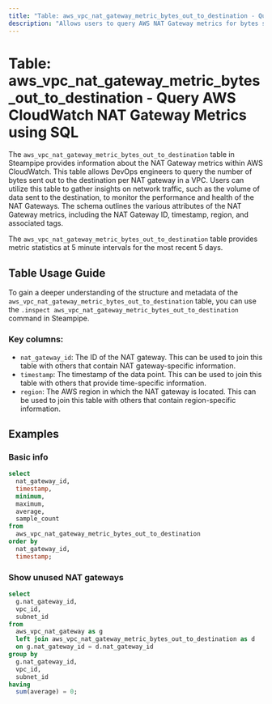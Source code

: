 ```yaml
---
title: "Table: aws_vpc_nat_gateway_metric_bytes_out_to_destination - Query AWS CloudWatch NAT Gateway Metrics using SQL"
description: "Allows users to query AWS NAT Gateway metrics for bytes sent to the destination from the NAT gateway. The table provides information about the number of bytes sent out to the destination per NAT gateway in a VPC."
---
```


# Table: aws_vpc_nat_gateway_metric_bytes_out_to_destination - Query AWS CloudWatch NAT Gateway Metrics using SQL

The `aws_vpc_nat_gateway_metric_bytes_out_to_destination` table in Steampipe provides information about the NAT Gateway metrics within AWS CloudWatch. This table allows DevOps engineers to query the number of bytes sent out to the destination per NAT gateway in a VPC. Users can utilize this table to gather insights on network traffic, such as the volume of data sent to the destination, to monitor the performance and health of the NAT Gateways. The schema outlines the various attributes of the NAT Gateway metrics, including the NAT Gateway ID, timestamp, region, and associated tags.

The `aws_vpc_nat_gateway_metric_bytes_out_to_destination` table provides metric statistics at 5 minute intervals for the most recent 5 days.

## Table Usage Guide

To gain a deeper understanding of the structure and metadata of the `aws_vpc_nat_gateway_metric_bytes_out_to_destination` table, you can use the `.inspect aws_vpc_nat_gateway_metric_bytes_out_to_destination` command in Steampipe.

### Key columns:

- `nat_gateway_id`: The ID of the NAT gateway. This can be used to join this table with others that contain NAT gateway-specific information.
- `timestamp`: The timestamp of the data point. This can be used to join this table with others that provide time-specific information.
- `region`: The AWS region in which the NAT gateway is located. This can be used to join this table with others that contain region-specific information.

## Examples

### Basic info

```sql
select
  nat_gateway_id,
  timestamp,
  minimum,
  maximum,
  average,
  sample_count
from
  aws_vpc_nat_gateway_metric_bytes_out_to_destination
order by
  nat_gateway_id,
  timestamp;
```

### Show unused NAT gateways

```sql
select
  g.nat_gateway_id,
  vpc_id,
  subnet_id
from
  aws_vpc_nat_gateway as g
  left join aws_vpc_nat_gateway_metric_bytes_out_to_destination as d
  on g.nat_gateway_id = d.nat_gateway_id
group by
  g.nat_gateway_id,
  vpc_id,
  subnet_id
having
  sum(average) = 0;
```
